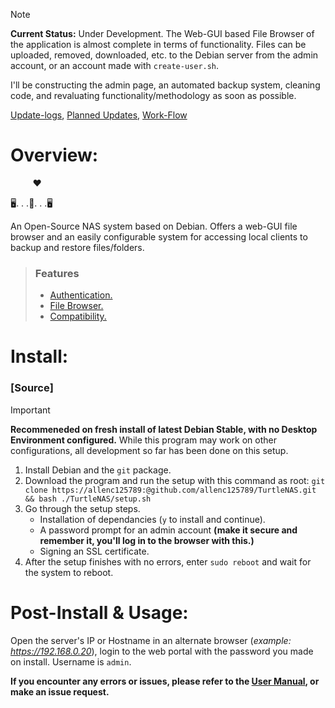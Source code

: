 > [!NOTE]
> **Current Status:** Under Development. The Web-GUI based File Browser of the application is almost complete in terms of functionality. Files can be uploaded, removed, downloaded, etc. to the Debian server from the admin account, or an account made with `create-user.sh`.
>
> I'll be constructing the admin page, an automated backup system, cleaning code, and revaluating functionality/methodology as soon as possible.
>
[Update-logs](https://github.com/allenc125789/TurtleNAS/tree/main/docs/update-logs),
[Planned Updates](https://github.com/allenc125789/TurtleNAS/blob/main/docs/update-logs/Planned-Updates.md),
[Work-Flow](https://github.com/allenc125789/TurtleNAS/blob/main/docs/images/project-tracking/TurtleNAS-FlowChart.png)


# Overview:


&nbsp;&nbsp;&nbsp;&nbsp;&nbsp;&nbsp;&nbsp;&nbsp; ❤

:desktop_computer:. . .:turtle:. . .:desktop_computer:

An Open-Source NAS system based on Debian. Offers a web-GUI file browser and an easily configurable system for accessing local clients to backup and restore files/folders.

> ### Features
>   + [Authentication.](https://github.com/allenc125789/TurtleNAS/blob/main/docs/features/authentication.md)
>   + [File Browser.](https://github.com/allenc125789/TurtleNAS/blob/main/docs/features/file-browser.md)
>   + [Compatibility.](https://github.com/allenc125789/TurtleNAS/blob/main/docs/features/compatibility.md)

# Install:

### [Source]
> [!IMPORTANT]
> **Recommeneded on fresh install of latest Debian Stable, with no Desktop Environment configured.** While this program may work on other configurations, all development so far has been done on this setup.

  1) Install Debian and the `git` package.
  2) Download the program and run the setup with this command as root: `git clone https://allenc125789:@github.com/allenc125789/TurtleNAS.git && bash ./TurtleNAS/setup.sh`
  3) Go through the setup steps.
     + Installation of dependancies (`y` to install and continue).
     + A password prompt for an admin account **(make it secure and remember it, you'll log in to the browser with this.)**
     + Signing an SSL certificate.
  4) After the setup finishes with no errors, enter `sudo reboot` and wait for the system to reboot.

# Post-Install & Usage:

Open the server's IP or Hostname in an alternate browser (*example: https://192.168.0.20*), login to the web portal with the password you made on install. Username is `admin`.

**If you encounter any errors or issues, please refer to the [User Manual](https://github.com/allenc125789/TurtleNAS/blob/main/extra/User-Manual.md), or make an issue request.**


